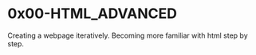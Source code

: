 # 0x00-HTML_ADVANCED

Creating a webpage iteratively.
Becoming more familiar with html step by step.
